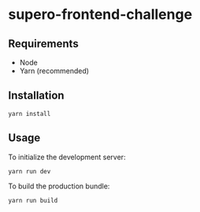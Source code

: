 # supero-frontend-challenge

## Requirements

-   Node
-   Yarn (recommended)

## Installation

```
yarn install
```

## Usage

To initialize the development server:

```
yarn run dev
```

To build the production bundle:

```
yarn run build
```
